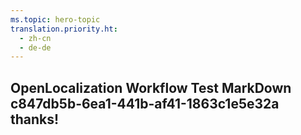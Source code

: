 ```yaml
---
ms.topic: hero-topic
translation.priority.ht: 
  - zh-cn
  - de-de
---
```

## OpenLocalization Workflow Test MarkDown c847db5b-6ea1-441b-af41-1863c1e5e32a thanks!
